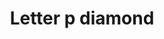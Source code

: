 ---
title: Letter p diamond
tags: ["letter", "p", "diamond", "geometric", "gem", "jewel", "luxury"]
icon: letter-p-diamond
svg: '<svg xmlns="http://www.w3.org/2000/svg" width="24" height="24" fill="none" viewBox="0 0 24 24" stroke-width="1.5" stroke-linecap="round" stroke-linejoin="round" stroke="currentColor"><path d="M9.75 12V8.5a.5.5 0 0 1 .5-.5h3a1.5 1.5 0 0 1 1.5 1.5v1a1.5 1.5 0 0 1-1.5 1.5zm0 0v4"/><path d="M2.707 10.295a2.41 2.41 0 0 0 0 3.41l7.588 7.588a2.409 2.409 0 0 0 3.41 0l7.588-7.588a2.409 2.409 0 0 0 0-3.41l-7.588-7.588a2.41 2.41 0 0 0-3.41 0z"/></svg>'
---
